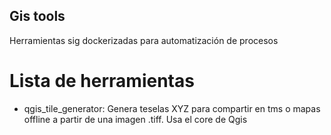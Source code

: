 ## Gis tools  
Herramientas sig dockerizadas para automatización de procesos  
# Lista de herramientas  
- qgis_tile_generator: Genera teselas XYZ para compartir en tms o mapas offline a partir de una imagen .tiff. Usa el core de Qgis